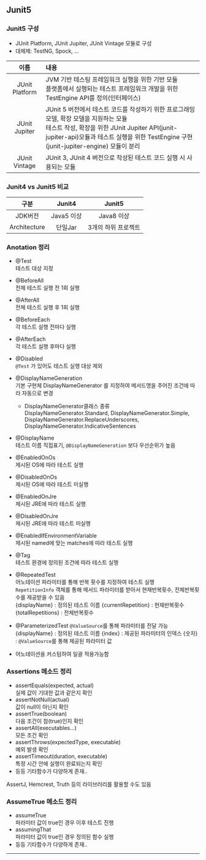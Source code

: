 ## Junit5

### Junit5 구성
- JUnit Platform, JUnit Jupiter, JUnit Vintage 모듈로 구성
- 대체제: TestNG, Spock, ...

|       이름        | 내용                                                                                           |
|:---------------:|:---------------------------------------------------------------------------------------------|
| JUnit Platform  | JVM 기반 테스팅 프레임워크 실행을 위한 기반 모듈<br/>플랫폼에서 실행되는 테스트 프레임워크 개발을 위한 TestEngine API를 정의(인터페이스)<br> |
|  JUnit Jupiter  | JUnit 5 버전에서 테스트 코드를 작성하기 위한 프로그래밍 모델, 확장 모델을 지원하는 모듈<br>테스트 작성, 확장을 위한 JUnit Jupiter API(junit-jupiter-api)모듈과 테스트 실행을 위한 TestEngine 구현(junit-jupiter-engine) 모듈이 분리                                                                                         |
|  JUnit Vintage  | JUnit 3, JUnit 4 버전으로 작성된 테스트 코드 실행 시 사용되는 모듈                                                |

### Junit4 vs Junit5 비교
|       구분       |  Junit4  |   Junit5    |
|:--------------:|:--------:|:-----------:|
|     JDK버전      | Java5 이상 |  Java8 이상   |
|  Architecture  |  단일Jar   | 3개의 하위 프로젝트 |

### Anotation 정리
- @Test <br>
테스트 대상 지정
- @BeforeAll <br>
전체 테스트 실행 전 1회 실행
- @AfterAll <br>
전체 테스트 실행 후 1회 실행
- @BeforeEach <br>
각 테스트 실행 전마다 실행
- @AfterEach <br>
각 테스트 실행 후마다 실행
- @Disabled <br>
`@Test` 가 있어도 테스트 실행 대상 제외
- @DisplayNameGeneration <br>
기본 구현체 DisplayNameGenerator 를 지정하여 메서드명을 주어진 조건에 따라 자동으로 변경
  - DisplayNameGenerator클래스 종류<br>
  DisplayNameGenerator.Standard, DisplayNameGenerator.Simple, DisplayNameGenerator.ReplaceUnderscores, DisplayNameGenerator.IndicativeSentences
- @DisplayName <br>
테스트 이름 직접표기, `@DisplayNameGeneration` 보다 우선순위가 높음
- @EnabledOnOs <br>
제시된 OS에 따라 테스트 실행
- @DisabledOnOs <br>
제시된 OS에 따라 테스트 미실행
- @EnabledOnJre <br>
제시된 JRE에 따라 테스트 실행
- @DisabledOnJre <br>
제시된 JRE에 따라 테스트 미실행
- @EnabledIfEnvironmentVariable <br>
제시된 named에 맞는 matches에 따라 테스트 실행
- @Tag <br>
테스트 환경에 정의된 조건에 따라 테스트 실행
- @RepeatedTest <br>
어노테이션 파라미터를 통해 반복 횟수를 지정하여 테스트 실행 <br>
`RepetitionInfo` 객체를 통해 메서드 파라미터를 받아서 현재반복횟수, 전체반복횟수를 제공받을 수 있음<br>
{displayName} : 정의된 테스트 이름
{currentRepetition} : 현재반복횟수
{totalRepetitions} : 전체반복횟수
- @ParameterizedTest
`@ValueSource`를 통해 파라미터를 전달 가능 <br>
{displayName} : 정의된 테스트 이름
{index} : 제공된 파라미터의 인덱스
{숫자} : `@ValueSource`를 통해 제공된 파라미터 값

- 어노테이션을 커스텀하여 일괄 적용가능함

### Assertions 메소드 정리
- assertEquals(expected, actual) <br>
실제 값이 기대한 값과 같은지 확인
- assertNotNull(actual) <br>
값이 null이 아닌지 확인
- assertTrue(boolean) <br>
다음 조건이 참(true)인지 확인
- assertAll(executables...) <br>
모든 조건 확인
- assertThrows(expectedType, executable) <br>
예외 발생 확인
- assertTimeout(duration, executable) <br>
특정 시간 안에 실행이 완료되는지 확인
- 등등 기타함수가 다양하게 존재..

AssertJ, Hemcrest, Truth 등의 라이브러리를 활용할 수도 있음

### AssumeTrue 메소드 정리
- assumeTrue <br>
파라미터 값이 true인 경우 이후 테스트 진행
- assumingThat <br>
파라미터 값이 true인 경우 정의된 함수 실행
- 등등 기타함수가 다양하게 존재..

------------
